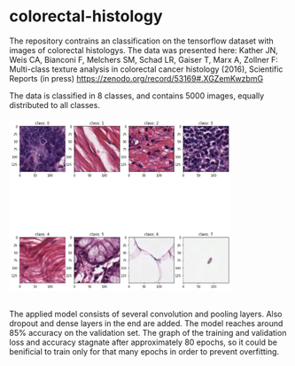 # colorectal-histology

The repository contrains an classification on the tensorflow dataset with images of colorectal histologys. The data was presented here: Kather JN, Weis CA, Bianconi F, Melchers SM, Schad LR, Gaiser T, Marx A, Zollner F: Multi-class texture analysis in colorectal cancer histology (2016), Scientific Reports (in press) https://zenodo.org/record/53169#.XGZemKwzbmG


The data is classified in 8 classes, and contains 5000 images, equally distributed to all classes.
<br />
<br />
![](/Images/class_examples_smaller.png)
<br />
<br />

The applied model consists of several convolution and pooling layers. Also dropout and dense layers in the end are added. The model reaches around 85% accuracy on the validation set. The graph of the training and validation loss and accuracy stagnate after approximately 80 epochs, so it could be benificial to train only for that many epochs in order to prevent overfitting.

